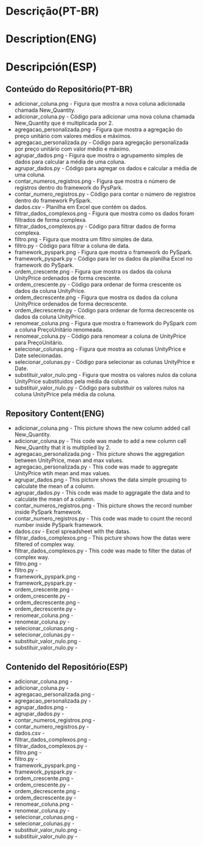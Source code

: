 # Descrição(PT-BR)
# Description(ENG)
# Descripción(ESP)

## Conteúdo do Repositório(PT-BR)
+ adicionar_coluna.png - Figura que mostra a nova coluna adicionada chamada New_Quantity.
+ adicionar_coluna.py - Código para adicionar uma nova coluna chamada New_Quantity que é multiplicada por 2. 
+ agregacao_personalizada.png - Figura que mostra a agregação do preço unitário com valores médios e máximos.
+ agregacao_personalizada.py - Código para agregação personalizada por preço unitário com valor médio e máximo.
+ agrupar_dados.png - Figura que mostra o agrupamento simples de dados para calcular a média de uma coluna.
+ agrupar_dados.py - Código para agregar os dados e calcular a média de uma coluna. 
+ contar_numeros_registros.png - Figura que mostra o número de registros dentro do framework do PysPark. 
+ contar_numero_registros.py - Código para contar o número de registros dentro do framework PySpark.
+ dados.csv - Planilha em Excel que contém os dados.
+ filtrar_dados_complexos.png - Figura que mostra como os dados foram filtrados de forma complexa.
+ filtrar_dados_complexos.py - Código para filtrar dados de forma complexa.
+ filtro.png - Figura que mostra um filtro simples de data.
+ filtro.py - Código para filtrar a coluna de data.
+ framework_pyspark.png - Figura que mostra o framework do PySpark.
+ framework_pyspark.py - Código para ler os dados da planilha Excel no framework do PySpark.
+ ordem_crescente.png - Figura que mostra os dados da coluna UnityPrice ordenados de forma crescente.
+ ordem_crescente.py - Código para ordenar de forma crescente os dados da coluna UnityPrice.
+ ordem_decrescente.png - Figura que mostra os dados da coluna UnityPrice ordenados de forma decrescente.
+ ordem_decrescente.py - Código para ordenar de forma decrescente os dados da coluna UnityPrice. 
+ renomear_coluna.png - Figura que mostra o framework do PySpark com a coluna PreçoUnitário renomeada.
+ renomear_coluna.py - Código para renomear a coluna de UnityPrice para PreçoUnitário.
+ selecionar_colunas.png - Figura que mostra as colunas UnityPrice e Date selecionadas.
+ selecionar_colunas.py - Código para selecionar as colunas UnityPrice e Date.
+ substituir_valor_nulo.png - Figura que mostra os valores nulos da coluna UnityPrice substituidos pela média da coluna.
+ substituir_valor_nulo.py - Código para substituir os valores nulos na coluna UnityPrice pela média da coluna.
  
## Repository Content(ENG)
+ adicionar_coluna.png - This picture shows the new column added call New_Quantity. 
+ adicionar_coluna.py - This code was made to add a new column call New_Quantity that it is multiplied by 2.
+ agregacao_personalizada.png - This picture shows the aggregation between UnityPrice, mean and max values. 
+ agregacao_personalizada.py - This code was made to aggregate UnityPrice wtih mean and max values.
+ agrupar_dados.png - This picture shows the data simple grouping to calculate the mean of a column.
+ agrupar_dados.py - This code was made to aggragate the data and to calculate the mean of a column.
+ contar_numeros_registros.png - This picture shows the record number inside PySpark framework.
+ contar_numero_registros.py - This code was made to count the record number inside PySpark framework.
+ dados.csv - Excel spreadsheet with the datas.
+ filtrar_dados_complexos.png - This picture shows how the datas were filtered of complex way.
+ filtrar_dados_complexos.py - This code was made to filter the datas of complex way.
+ filtro.png -
+ filtro.py -
+ framework_pyspark.png -
+ framework_pyspark.py -
+ ordem_crescente.png -
+ ordem_crescente.py -
+ ordem_decrescente.png -
+ ordem_decrescente.py -
+ renomear_coluna.png -
+ renomear_coluna.py -
+ selecionar_colunas.png -
+ selecionar_colunas.py -
+ substituir_valor_nulo.png -
+ substituir_valor_nulo.py -

## Contenido del Repositório(ESP)
+ adicionar_coluna.png -
+ adicionar_coluna.py -
+ agregacao_personalizada.png -
+ agregacao_personalizada.py -
+ agrupar_dados.png -
+ agrupar_dados.py -
+ contar_numeros_registros.png -
+ contar_numero_registros.py -
+ dados.csv -
+ filtrar_dados_complexos.png -
+ filtrar_dados_complexos.py -
+ filtro.png -
+ filtro.py -
+ framework_pyspark.png -
+ framework_pyspark.py -
+ ordem_crescente.png -
+ ordem_crescente.py -
+ ordem_decrescente.png -
+ ordem_decrescente.py -
+ renomear_coluna.png -
+ renomear_coluna.py -
+ selecionar_colunas.png -
+ selecionar_colunas.py -
+ substituir_valor_nulo.png -
+ substituir_valor_nulo.py -
